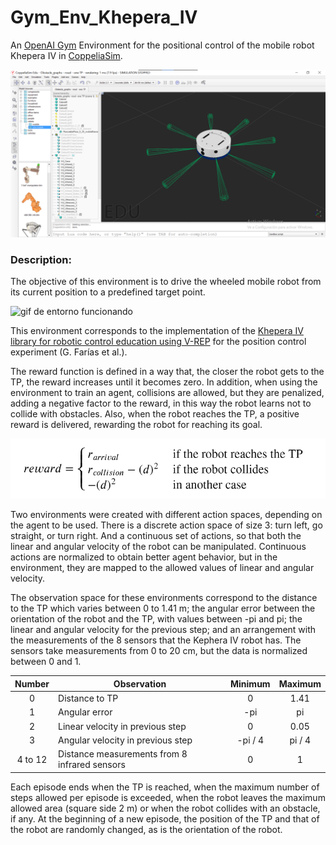 # Gym_Env_Khepera_IV

An [OpenAI Gym](https://gym.openai.com/) Environment for the positional control of the mobile robot Khepera IV in [CoppeliaSim](https://www.coppeliarobotics.com/).

![imagen de CoppeliaSim y Khepera](Img/environment.png)

### Description:

The objective of this environment is to drive the wheeled mobile robot from its current position to a predefined target point.

![gif de entorno funcionando](Img/position.gif)
      

This environment corresponds to the implementation of the [Khepera IV library for robotic control education using V-REP](https://www.sciencedirect.com/science/article/pii/S2405896317323303) for the position control experiment (G. Farías et al.).
 

The reward function is defined in a way that, the closer the robot gets to the TP, the reward increases until it becomes zero. In addition, when using the environment to train an agent, collisions are allowed, but they are penalized, adding a negative factor to the reward, in this way the robot learns not to collide with obstacles. Also, when the robot reaches the TP, a positive reward is delivered, rewarding the robot for reaching its goal.

![formula](Img/formula.png)

Two environments were created with different action spaces, depending on the agent to be used. There is a discrete action space of size 3: turn left, go straight, or turn right. And a continuous set of actions, so that both the linear and angular velocity of the robot can be manipulated. Continuous actions are normalized to obtain better agent behavior, but in the environment, they are mapped to the allowed values of linear and angular velocity.

The observation space for these environments correspond to the distance to the TP which varies between 0 to 1.41 m; the angular error between the orientation of the robot and the TP, with values between -pi and pi; the linear and angular velocity for the previous step; and an arrangement with the measurements of the 8 sensors that the Kephera IV robot has. The sensors take measurements from 0 to 20 cm, but the data is normalized between 0 and 1.

|  Number | Observation                                   |   Minimum  |  Maximum  |
|:-------:|-----------------------------------------------|:----------:|:---------:|
|    0    | Distance to TP                                |      0     |    1.41   |
|    1    | Angular error                                 |     -pi    |     pi    |
|    2    | Linear velocity in previous step              |      0     |    0.05   |
|    3    | Angular velocity in previous step             |   -pi / 4  |   pi / 4  |
| 4 to 12 | Distance measurements from 8 infrared sensors |      0     |     1     |


Each episode ends when the TP is reached, when the maximum number of steps allowed per episode is exceeded, when the robot leaves the maximum allowed area (square side 2 m) or when the robot collides with an obstacle, if any. At the beginning of a new episode, the position of the TP and that of the robot are randomly changed, as is the orientation of the robot. 
